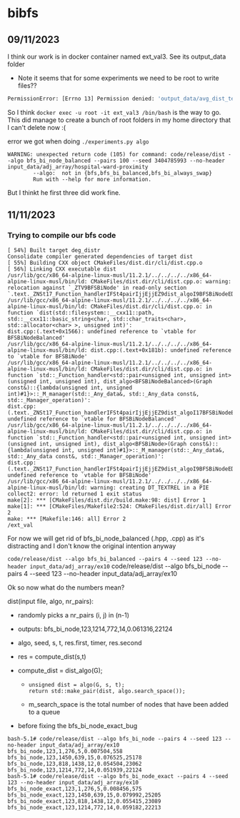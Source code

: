 # bibfs

## 09/11/2023
I think our work is in docker container named ext_val3. See its output_data folder

- Note it seems that for some experiments we need to be root to write files??

```bash
PermissionError: [Errno 13] Permission denied: 'output_data/avg_dist_tests'

```

So I think `docker exec -u root -it ext_val3 /bin/bash` is the way to go. This did manage to create a bunch of root folders in my home directory that I can't delete now :(

error we got when doing `./experiments.py algo`

```
WARNING: unexpected return code (105) for command: code/release/dist --algo bfs_bi_node_balanced --pairs 100 --seed 3404785993 --no-header input_data/adj_array/hospital-ward-proximity
        --algo:  not in {bfs,bfs_bi_balanced,bfs_bi_always_swap}
        Run with --help for more information.
```

But I thinkt he first three did work fine.



## 11/11/2023

### Trying to compile our bfs code

```Consolidate compiler generated dependencies of target deg_distr
[ 54%] Built target deg_distr
Consolidate compiler generated dependencies of target dist
[ 55%] Building CXX object CMakeFiles/dist.dir/cli/dist.cpp.o
[ 56%] Linking CXX executable dist
/usr/lib/gcc/x86_64-alpine-linux-musl/11.2.1/../../../../x86_64-alpine-linux-musl/bin/ld: CMakeFiles/dist.dir/cli/dist.cpp.o: warning: relocation against `_ZTV9BFSBiNode' in read-only section `.text._ZNSt17_Function_handlerIFSt4pairIjjEjjEZ9dist_algoI9BFSBiNodeEDaRK5GraphEUljjE_E10_M_managerERSt9_Any_dataRKSA_St18_Manager_operation[_ZNSt17_Function_handlerIFSt4pairIjjEjjEZ9dist_algoI9BFSBiNodeEDaRK5GraphEUljjE_E10_M_managerERSt9_Any_dataRKSA_St18_Manager_operation]'
/usr/lib/gcc/x86_64-alpine-linux-musl/11.2.1/../../../../x86_64-alpine-linux-musl/bin/ld: CMakeFiles/dist.dir/cli/dist.cpp.o: in function `dist(std::filesystem::__cxx11::path, std::__cxx11::basic_string<char, std::char_traits<char>, std::allocator<char> >, unsigned int)':
dist.cpp:(.text+0x1566): undefined reference to `vtable for BFSBiNodeBalanced'
/usr/lib/gcc/x86_64-alpine-linux-musl/11.2.1/../../../../x86_64-alpine-linux-musl/bin/ld: dist.cpp:(.text+0x181b): undefined reference to `vtable for BFSBiNode'
/usr/lib/gcc/x86_64-alpine-linux-musl/11.2.1/../../../../x86_64-alpine-linux-musl/bin/ld: CMakeFiles/dist.dir/cli/dist.cpp.o: in function `std::_Function_handler<std::pair<unsigned int, unsigned int> (unsigned int, unsigned int), dist_algo<BFSBiNodeBalanced>(Graph const&)::{lambda(unsigned int, unsigned int)#1}>::_M_manager(std::_Any_data&, std::_Any_data const&, std::_Manager_operation)':
dist.cpp:(.text._ZNSt17_Function_handlerIFSt4pairIjjEjjEZ9dist_algoI17BFSBiNodeBalancedEDaRK5GraphEUljjE_E10_M_managerERSt9_Any_dataRKSA_St18_Manager_operation[_ZNSt17_Function_handlerIFSt4pairIjjEjjEZ9dist_algoI17BFSBiNodeBalancedEDaRK5GraphEUljjE_E10_M_managerERSt9_Any_dataRKSA_St18_Manager_operation]+0xa6): undefined reference to `vtable for BFSBiNodeBalanced'
/usr/lib/gcc/x86_64-alpine-linux-musl/11.2.1/../../../../x86_64-alpine-linux-musl/bin/ld: CMakeFiles/dist.dir/cli/dist.cpp.o: in function `std::_Function_handler<std::pair<unsigned int, unsigned int> (unsigned int, unsigned int), dist_algo<BFSBiNode>(Graph const&)::{lambda(unsigned int, unsigned int)#1}>::_M_manager(std::_Any_data&, std::_Any_data const&, std::_Manager_operation)':
dist.cpp:(.text._ZNSt17_Function_handlerIFSt4pairIjjEjjEZ9dist_algoI9BFSBiNodeEDaRK5GraphEUljjE_E10_M_managerERSt9_Any_dataRKSA_St18_Manager_operation[_ZNSt17_Function_handlerIFSt4pairIjjEjjEZ9dist_algoI9BFSBiNodeEDaRK5GraphEUljjE_E10_M_managerERSt9_Any_dataRKSA_St18_Manager_operation]+0xa6): undefined reference to `vtable for BFSBiNode'
/usr/lib/gcc/x86_64-alpine-linux-musl/11.2.1/../../../../x86_64-alpine-linux-musl/bin/ld: warning: creating DT_TEXTREL in a PIE
collect2: error: ld returned 1 exit status
make[2]: *** [CMakeFiles/dist.dir/build.make:98: dist] Error 1
make[1]: *** [CMakeFiles/Makefile2:524: CMakeFiles/dist.dir/all] Error 2
make: *** [Makefile:146: all] Error 2
/ext_val
```

For now we will get rid of bfs_bi_node_balanced (.hpp, .cpp) as it's distracting and I don't know the original intention anyway

`code/release/dist --algo bfs_bi_balanced --pairs 4 --seed 123 --no-header input_data/adj_array/ex10`
code/release/dist --algo bfs_bi_node --pairs 4 --seed 123 --no-header input_data/adj_array/ex10

Ok so now what do the numbers mean?

dist(input file, algo, nr_pairs): 
- randomly picks a nr_pairs (i, j) in (n-1)
- outputs: bfs_bi_node,123,1214,772,14,0.061316,22124
- algo, seed, s, t, res.first, timer, res.second
- res = compute_dist(s,t)
- compute_dist = dist_algo<BFSBiBalanced>(G);
    -     unsigned dist = algo(G, s, t);
          return std::make_pair(dist, algo.search_space());
    - m_search_space is the total number of nodes that have been added to a queue


- before fixing the bfs_bi_node_exact_bug
```
bash-5.1# code/release/dist --algo bfs_bi_node --pairs 4 --seed 123 --no-header input_data/adj_array/ex10
bfs_bi_node,123,1,276,5,0.007504,558
bfs_bi_node,123,1450,639,15,0.076525,25178
bfs_bi_node,123,818,1438,12,0.054504,23062
bfs_bi_node,123,1214,772,14,0.051939,22124
bash-5.1# code/release/dist --algo bfs_bi_node_exact --pairs 4 --seed 123 --no-header input_data/adj_array/ex10
bfs_bi_node_exact,123,1,276,5,0.008456,575
bfs_bi_node_exact,123,1450,639,15,0.079992,25205
bfs_bi_node_exact,123,818,1438,12,0.055415,23089
bfs_bi_node_exact,123,1214,772,14,0.059182,22213
```